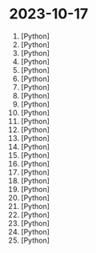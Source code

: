 # 2023-10-17

1. [](https://github.comundefined "🚀🧠💬 Supercharged Custom Instructions for ChatGPT (non-coding) and ChatGPT Advanced Data Analysis (coding).") [Python]
2. [](https://github.comundefined "All Algorithms implemented in Python") [Python]
3. [](https://github.comundefined "4D Gaussian Splatting for Real-Time Dynamic Scene Rendering") [Python]
4. [](https://github.comundefined "🌟 The Multi-Agent Framework: Given one line Requirement, return PRD, Design, Tasks, Repo") [Python]
5. [](https://github.comundefined "MindsDB connects AI models to datasources.") [Python]
6. [](https://github.comundefined "🍰 Desktop utility to download images/videos/music/text from various websites, and more.") [Python]
7. [](https://github.comundefined "Show-1: Marrying Pixel and Latent Diffusion Models for Text-to-Video Generation") [Python]
8. [](https://github.comundefined "A youtube-dl fork with additional features and fixes") [Python]
9. [](https://github.comundefined "You like pytorch? You like micrograd? You love tinygrad! ❤️") [Python]
10. [](https://github.comundefined "🏡 Open source home automation that puts local control and privacy first.") [Python]
11. [](https://github.comundefined "Teaching LLMs memory management for unbounded context 📚🦙") [Python]
12. [](https://github.comundefined "We write your reusable computer vision tools. 💜") [Python]
13. [](https://github.comundefined "为ChatGPT/GLM提供实用化交互界面，特别优化论文阅读/润色/写作体验，模块化设计，支持自定义快捷按钮&函数插件，支持Python和C++等项目剖析&自译解功能，PDF/LaTex论文翻译&总结功能，支持并行问询多种LLM模型，支持chatglm2等本地模型。兼容文心一言, moss, llama2, rwkv, claude2, 通义千问, 书生, 讯飞星火等。") [Python]
14. [](https://github.comundefined "Full reference of LinkedIn answers 2023 for skill assessments (aws-lambda, rest-api, javascript, react, git, html, jquery, mongodb, java, Go, python, machine-learning, power-point) linkedin excel test lösungen, linkedin machine learning test LinkedIn test questions and answers") [Python]
15. [](https://github.comundefined "Python Backtesting library for trading strategies") [Python]
16. [](https://github.comundefined "Chat with your code repository to get Generate Product Requirement Document and Code Plan base on private project. 🧱 🧱") [Python]
17. [](https://github.comundefined "About Make your Pull Request on Hacktoberfest 2023. Don't forget to spread love and if you like give us a ⭐️") [Python]
18. [](https://github.comundefined "Generate different roles for GPTs to form a collaborative entity for complex tasks.") [Python]
19. [](https://github.comundefined "LangServe") [Python]
20. [](https://github.comundefined "[SIGGRAPH Asia 2022] VideoReTalking: Audio-based Lip Synchronization for Talking Head Video Editing In the Wild") [Python]
21. [](https://github.comundefined "Hackable and optimized Transformers building blocks, supporting a composable construction.") [Python]
22. [](https://github.comundefined "Download your Spotify playlists and songs along with album art and metadata (from YouTube if a match is found).") [Python]
23. [](https://github.comundefined "The most powerful and modular stable diffusion GUI with a graph/nodes interface.") [Python]
24. [](https://github.comundefined "A collective list of free APIs") [Python]
25. [](https://github.comundefined "Command-line program to download videos from YouTube.com and other video sites") [Python]
